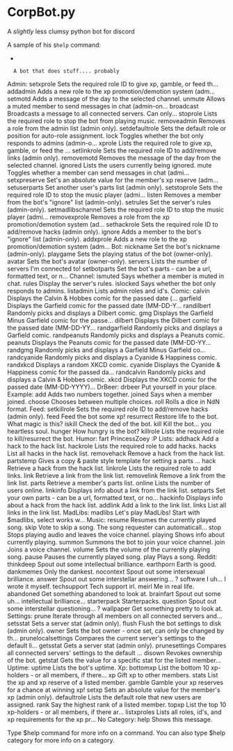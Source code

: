 # CorpBot.py
A *slightly* less clumsy python bot for discord

A sample of his `$help` command:

-

      A bot that does stuff.... probably

  Admin:
    setxprole          Sets the required role ID to give xp, gamble, or feed th...
    addadmin           Adds a new role to the xp promotion/demotion system (adm...
    setmotd            Adds a message of the day to the selected channel.
    unmute             Allows a muted member to send messages in chat (admin-on...
    broadcast          Broadcasts a message to all connected servers.  Can only...
    stoprole           Lists the required role to stop the bot from playing music.
    removeadmin        Removes a role from the admin list (admin only).
    setdefaultrole     Sets the default role or position for auto-role assignment.
    lock               Toggles whether the bot only responds to admins (admin-o...
    xprole             Lists the required role to give xp, gamble, or feed the ...
    setlinkrole        Sets the required role ID to add/remove links (admin only).
    removemotd         Removes the message of the day from the selected channel.
    ignored            Lists the users currently being ignored.
    mute               Toggles whether a member can send messages in chat (admi...
    setxpreserve       Set's an absolute value for the member's xp reserve (adm...
    setuserparts       Set another user's parts list (admin only).
    setstoprole        Sets the required role ID to stop the music player (admi...
    listen             Removes a member from the bot's "ignore" list (admin-only).
    setrules           Set the server's rules (admin-only).
    setmadlibschannel  Sets the required role ID to stop the music player (admi...
    removexprole       Removes a role from the xp promotion/demotion system (ad...
    sethackrole        Sets the required role ID to add/remove hacks (admin only).
    ignore             Adds a member to the bot's "ignore" list (admin-only).
    addxprole          Adds a new role to the xp promotion/demotion system (adm...
  Bot:
    nickname           Set the bot's nickname (admin-only).
    playgame           Sets the playing status of the bot (owner-only).
    avatar             Sets the bot's avatar (owner-only).
    servers            Lists the number of servers I'm connected to!
    setbotparts        Set the bot's parts - can be a url, formatted text, or n...
  Channel:
    ismuted            Says whether a member is muted in chat.
    rules              Display the server's rules.
    islocked           Says whether the bot only responds to admins.
    listadmin          Lists admin roles and id's.
  Comic:
    calvin             Displays the Calvin & Hobbes comic for the passed date (...
    garfield           Displays the Garfield comic for the passed date (MM-DD-Y...
    randilbert         Randomly picks and displays a Dilbert comic.
    gmg                Displays the Garfield Minus Garfield comic for the passe...
    dilbert            Displays the Dilbert comic for the passed date (MM-DD-YY...
    randgarfield       Randomly picks and displays a Garfield comic.
    randpeanuts        Randomly picks and displays a Peanuts comic.
    peanuts            Displays the Peanuts comic for the passed date (MM-DD-YY...
    randgmg            Randomly picks and displays a Garfield Minus Garfield co...
    randcyanide        Randomly picks and displays a Cyanide & Happiness comic.
    randxkcd           Displays a random XKCD comic.
    cyanide            Displays the Cyanide & Happiness comic for the passed da...
    randcalvin         Randomly picks and displays a Calvin & Hobbes comic.
    xkcd               Displays the XKCD comic for the passed date (MM-DD-YYYY)...
  DrBeer:
    drbeer             Put yourself in your place.
  Example:
    add                Adds two numbers together.
    joined             Says when a member joined.
    choose             Chooses between multiple choices.
    roll               Rolls a dice in NdN format.
  Feed:
    setkillrole        Sets the required role ID to add/remove hacks (admin only).
    feed               Feed the bot some xp!
    resurrect          Restore life to the bot.  What magic is this?
    iskill             Check the ded of the bot.
    kill               Kill the bot... you heartless soul.
    hunger             How hungry is the bot?
    killrole           Lists the required role to kill/resurrect the bot.
  Humor:
    fart               PrincessZoey :P
  Lists:
    addhack            Add a hack to the hack list.
    hackrole           Lists the required role to add hacks.
    hacks              List all hacks in the hack list.
    removehack         Remove a hack from the hack list.
    partstemp          Gives a copy & paste style template for setting a parts ...
    hack               Retrieve a hack from the hack list.
    linkrole           Lists the required role to add links.
    link               Retrieve a link from the link list.
    removelink         Remove a link from the link list.
    parts              Retrieve a member's parts list.
    online             Lists the number of users online.
    linkinfo           Displays info about a link from the link list.
    setparts           Set your own parts - can be a url, formatted text, or no...
    hackinfo           Displays info about a hack from the hack list.
    addlink            Add a link to the link list.
    links              List all links in the link list.
  MadLibs:
    madlibs            Let's play MadLibs!  Start with $madlibs, select works w...
  Music:
    resume             Resumes the currently played song.
    skip               Vote to skip a song. The song requester can automaticall...
    stop               Stops playing audio and leaves the voice channel.
    playing            Shows info about currently playing.
    summon             Summons the bot to join your voice channel.
    join               Joins a voice channel.
    volume             Sets the volume of the currently playing song.
    pause              Pauses the currently played song.
    play               Plays a song.
  Reddit:
    thinkdeep          Spout out some intellectual brilliance.
    earthporn          Earth is good.
    dankmemes          Only the dankest.
    nocontext          Spout out some intersexual brilliance.
    answer             Spout out some interstellar answering... ?
    software           I uh... I wrote it myself.
    techsupport        Tech support irl.
    meirl              Me in real life.
    abandoned          Get something abandoned to look at.
    brainfart          Spout out some uh... intellectual brilliance...
    starterpack        Starterpacks.
    question           Spout out some interstellar questioning... ?
    wallpaper          Get something pretty to look at.
  Settings:
    prune              Iterate through all members on all connected servers and...
    setsstat           Sets a server stat (admin only).
    flush              Flush the bot settings to disk (admin only).
    owner              Sets the bot owner - once set, can only be changed by th...
    prunelocalsettings Compares the current server's settings to the default li...
    getsstat           Gets a server stat (admin only).
    prunesettings      Compares all connected servers' settings to the default ...
    disown             Revokes ownership of the bot.
    getstat            Gets the value for a specific stat for the listed member...
  Uptime:
    uptime             Lists the bot's uptime.
  Xp:
    bottomxp           List the bottom 10 xp-holders - or all members, if there...
    xp                 Gift xp to other members.
    stats              List the xp and xp reserve of a listed member.
    gamble             Gamble your xp reserves for a chance at winning xp!
    setxp              Sets an absolute value for the member's xp (admin only).
    defaultrole        Lists the default role that new users are assigned.
    rank               Say the highest rank of a listed member.
    topxp              List the top 10 xp-holders - or all members, if there ar...
    listxproles        Lists all roles, id's, and xp requirements for the xp pr...
  ​No Category:
    help               Shows this message.

  Type $help command for more info on a command.
  You can also type $help category for more info on a category.
